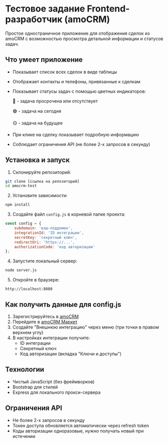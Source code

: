 # Тестовое задание Frontend-разработчик (amoCRM)

Простое одностраничное приложение для отображения сделок из amoCRM с возможностью просмотра детальной информации и статусов задач.

## Что умеет приложение

- Показывает список всех сделок в виде таблицы
- Отображает контакты и телефоны, привязанные к сделкам
- Показывает статусы задач с помощью цветных индикаторов:
   
   🔴 - задача просрочена или отсутствует
  
   🟢 - задача на сегодня
  
   🟡 - задача на будущее
- При клике на сделку показывает подробную информацию
- Соблюдает ограничения API (не более 2-х запросов в секунду)

## Установка и запуск

1. Склонируйте репозиторий:
```bash
git clone [ссылка на репозиторий]
cd amocrm-test
```

2. Установите зависимости:
```bash
npm install
```

3. Создайте файл `config.js` в корневой папке проекта:
```javascript
const config = {
    subdomain: 'ваш-поддомен',
    integrationId: 'ID интеграции',
    secretKey: 'секретный ключ',
    redirectUri: 'https://...',
    authorizationCode: 'код авторизации'
};
```

4. Запустите локальный сервер:
```bash
node server.js
```

5. Откройте в браузере:
```
http://localhost:8080
```

## Как получить данные для config.js

1. Зарегистрируйтесь в [amoCRM](https://www.amocrm.ru/)
2. Перейдите в [amoCRM Маркет](https://www.amocrm.ru/amo-market/)
3. Создайте "Внешнюю интеграцию" через меню (три точки в правом верхнем углу)
4. В настройках интеграции получите:
   - ID интеграции
   - Секретный ключ
   - Код авторизации (вкладка "Ключи и доступы")

## Технологии

- Чистый JavaScript (без фреймворков)
- Bootstrap для стилей
- Express для локального прокси-сервера

## Ограничения API

- Не более 2-х запросов в секунду
- Токен доступа обновляется автоматически через refresh token
- Коды авторизации одноразовые, нужно получать новый при истечении 